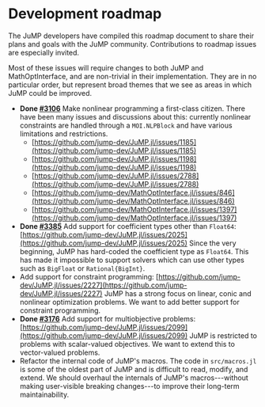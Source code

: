 # Development roadmap

The JuMP developers have compiled this roadmap document to share their plans and
goals with the JuMP community. Contributions to roadmap issues are especially
invited.

Most of these issues will require changes to both JuMP and MathOptInterface, and
are non-trivial in their implementation. They are in no particular order, but
represent broad themes that we see as areas in which JuMP could be improved.

 - **Done [#3106](https://github.com/jump-dev/JuMP.jl/pull/3106)** Make
   nonlinear programming a first-class citizen. There have been many issues
   and discussions about this: currently nonlinear constraints are handled
   through a `MOI.NLPBlock` and have various limitations and restrictions.
   - [https://github.com/jump-dev/JuMP.jl/issues/1185](https://github.com/jump-dev/JuMP.jl/issues/1185)
   - [https://github.com/jump-dev/JuMP.jl/issues/1198](https://github.com/jump-dev/JuMP.jl/issues/1198)
   - [https://github.com/jump-dev/JuMP.jl/issues/2788](https://github.com/jump-dev/JuMP.jl/issues/2788)
   - [https://github.com/jump-dev/MathOptInterface.jl/issues/846](https://github.com/jump-dev/MathOptInterface.jl/issues/846)
   - [https://github.com/jump-dev/MathOptInterface.jl/issues/1397](https://github.com/jump-dev/MathOptInterface.jl/issues/1397)
 - **Done [#3385](https://github.com/jump-dev/JuMP.jl/pull/3385)** Add support for coefficient types other than `Float64`:
   [https://github.com/jump-dev/JuMP.jl/issues/2025](https://github.com/jump-dev/JuMP.jl/issues/2025)
   Since the very beginning, JuMP has hard-coded the coefficient type as
   `Float64`. This has made it impossible to support solvers which can use other
   types such as `BigFloat` or `Rational{BigInt}`.
 - Add support for constraint programming:
   [https://github.com/jump-dev/JuMP.jl/issues/2227](https://github.com/jump-dev/JuMP.jl/issues/2227)
   JuMP has a strong focus on linear, conic and nonlinear optimization problems.
   We want to add better support for constraint programming.
 - **Done [#3176](https://github.com/jump-dev/JuMP.jl/pull/3176)** Add support for multiobjective problems:
   [https://github.com/jump-dev/JuMP.jl/issues/2099](https://github.com/jump-dev/JuMP.jl/issues/2099)
   JuMP is restricted to problems with scalar-valued objectives. We want to
   extend this to vector-valued problems.
 - Refactor the internal code of JuMP's macros. The code in `src/macros.jl` is
   some of the oldest part of JuMP and is difficult to read, modify, and extend.
   We should overhaul the internals of JuMP's macros---without making
   user-visible breaking changes---to improve their long-term maintainability.
